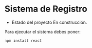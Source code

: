 <h1 > Sistema de Registro</h1>

- Estado del proyecto En construcción.

Para ejecutar el sistema debes poner: 

```npm install react``` 
